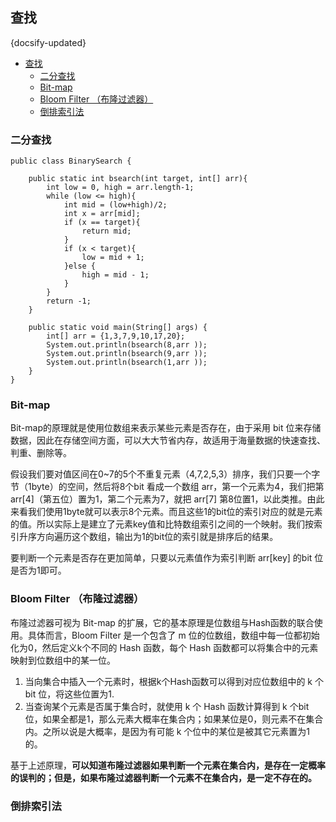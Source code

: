 ## 查找
{docsify-updated}

- [查找](#查找)
	- [二分查找](#二分查找)
	- [Bit-map](#bit-map)
	- [Bloom Filter （布隆过滤器）](#bloom-filter-布隆过滤器)
	- [倒排索引法](#倒排索引法)

### 二分查找
```
public class BinarySearch {

    public static int bsearch(int target, int[] arr){
        int low = 0, high = arr.length-1;
        while (low <= high){
            int mid = (low+high)/2;
            int x = arr[mid];
            if (x == target){
                return mid;
            }
            if (x < target){
                low = mid + 1;
            }else {
                high = mid - 1;
            }
        }
        return -1;
    }

    public static void main(String[] args) {
        int[] arr = {1,3,7,9,10,17,20};
        System.out.println(bsearch(8,arr ));
        System.out.println(bsearch(9,arr ));
        System.out.println(bsearch(1,arr ));
    }
}
```
### Bit-map

Bit-map的原理就是使用位数组来表示某些元素是否存在，由于采用 bit 位来存储数据，因此在存储空间方面，可以大大节省内存，故适用于海量数据的快速查找、判重、删除等。

假设我们要对值区间在0~7的5个不重复元素（4,7,2,5,3）排序，我们只要一个字节（1byte）的空间，然后将8个bit 看成一个数组 arr，第一个元素为4，我们把第arr[4]（第五位）置为1，第二个元素为7，就把 arr[7] 第8位置1，以此类推。由此来看我们使用1byte就可以表示8个元素。而且这些1的bit位的索引对应的就是元素的值。所以实际上是建立了元素key值和比特数组索引之间的一个映射。我们按索引升序方向遍历这个数组，输出为1的bit位的索引就是排序后的结果。

要判断一个元素是否存在更加简单，只要以元素值作为索引判断 arr[key] 的bit 位是否为1即可。

### Bloom Filter （布隆过滤器）

布隆过滤器可视为 Bit-map 的扩展，它的基本原理是位数组与Hash函数的联合使用。具体而言，Bloom Filter 是一个包含了 m 位的位数组，数组中每一位都初始化为0，然后定义k个不同的 Hash 函数，每个 Hash 函数都可以将集合中的元素映射到位数组中的某一位。

1. 当向集合中插入一个元素时，根据k个Hash函数可以得到对应位数组中的 k 个bit 位，将这些位置为1.
2. 当查询某个元素是否属于集合时，就使用 k 个 Hash 函数计算得到 k 个bit 位，如果全都是1，那么元素大概率在集合内；如果某位是0，则元素不在集合内。之所以说是大概率，是因为有可能 k 个位中的某位是被其它元素置为1的。

基于上述原理，**可以知道布隆过滤器如果判断一个元素在集合内，是存在一定概率的误判的；但是，如果布隆过滤器判断一个元素不在集合内，是一定不存在的。**

### 倒排索引法



